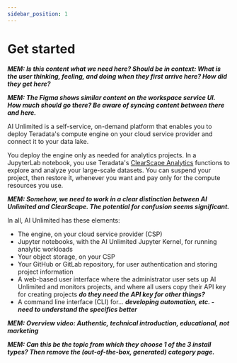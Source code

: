 ```yaml
---
sidebar_position: 1
---
```


# Get started

***MEM: Is this content what we need here? Should be in context: What is the user thinking, feeling, and doing when they first arrive here? How did they get here?***

***MEM: The Figma shows similar content on the workspace service UI. How much should go there? Be aware of syncing content between there and here.***

AI Unlimited is a self-service, on-demand platform that enables you to deploy Teradata's compute engine on your cloud service provider and connect it to your data lake.

You deploy the engine only as needed for analytics projects. In a JupyterLab notebook, you use Teradata's [ClearScape Analytics](https://www.teradata.com/platform/clearscape-analytics?) functions to explore and analyze your large-scale datasets. You can suspend your project, then restore it, whenever you want and pay only for the compute resources you use.

***MEM: Somehow, we need to work in a clear distinction between AI Unlimited and ClearScape. The potential for confusion seems significant.***

In all, AI Unlimited has these elements:
- The engine, on your cloud service provider (CSP)
- Jupyter notebooks, with the AI Unlimited Jupyter Kernel, for running analytic workloads
- Your object storage, on your CSP
- Your GitHub or GitLab repository, for user authentication and storing project information
- A web-based user interface where the administrator user sets up AI Unlimited and monitors projects, and where all users copy their API key for creating projects ***do they need the API key for other things?***
- A command line interface (CLI) for... ***developing automation, etc. - need to understand the specifics better***

***MEM: Overview video: Authentic, technical introduction, educational, not marketing***

***MEM: Can this be the topic from which they choose 1 of the 3 install types? Then remove the (out-of-the-box, generated) category page.***